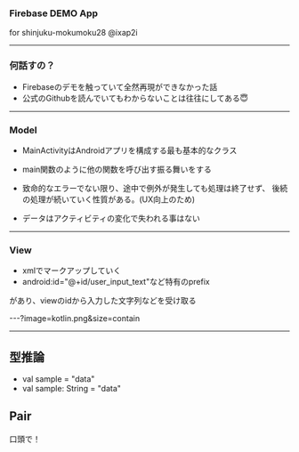 ### Firebase DEMO App

for shinjuku-mokumoku28 @ixap2i

---

### 何話すの？

- Firebaseのデモを触っていて全然再現ができなかった話
- 公式のGithubを読んでいてもわからないことは往往にしてある😇



---

### Model

 - MainActivityはAndroidアプリを構成する最も基本的なクラス
 -  main関数のように他の関数を呼び出す振る舞いをする

 - 致命的なエラーでない限り、途中で例外が発生しても処理は終了せず、
後続の処理が続いていく性質がある。(UX向上のため)


 - データはアクティビティの変化で失われる事はない

---

### View

 - xmlでマークアップしていく
 -  android:id="@+id/user_input_text"など特有のprefix

があり、viewのidから入力した文字列などを受け取る




---?image=kotlin.png&size=contain


---
##  型推論

 - val sample = "data"
 - val sample: String = "data"


##  Pair
 口頭で！
